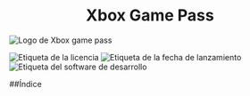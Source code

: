 <h1 align="center"> Xbox Game Pass</h1>

![Logo de Xbox game pass](https://github.com/user-attachments/assets/e43c132f-5fc5-462d-afe1-b8ad02f5b9c1)

![Etiqueta de la licencia](https://img.shields.io/badge/Microsoft-green?style=flat&label=Licencia)
![Etiqueta de la fecha de lanzamiento](https://img.shields.io/badge/2017-green?style=flat&label=release_date)
![Etiqueta del software de desarrollo](https://img.shields.io/badge/15-orange?style=flat&label=Java)

##Índice

